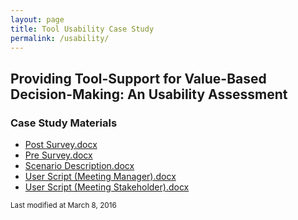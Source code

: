 ```yaml
---
layout: page
title: Tool Usability Case Study
permalink: /usability/
---
```


<div>
  <h2 class="page-header">Providing Tool-Support for Value-Based Decision-Making: An Usability Assessment</h2>

  <h3>Case Study Materials</h3>

  <ul>
    <li><a href="{{ "/media/Post Survey.docx" | prepend: site.baseurl }}"><span class="fa fa-file-word-o"></span> Post Survey.docx</a></li>
    <li><a href="{{ "/media/Pre Survey.docx" | prepend: site.baseurl }}"><span class="fa fa-file-word-o"></span> Pre Survey.docx</a></li>
    <li><a href="{{ "/media/Scenario Description.docx" | prepend: site.baseurl }}"><span class="fa fa-file-word-o"></span> Scenario Description.docx</a></li>
    <li><a href="{{ "/media/User Script (Meeting Manager).docx" | prepend: site.baseurl }}"><span class="fa fa-file-word-o"></span> User Script (Meeting Manager).docx</a></li>
    <li><a href="{{ "/media/User Script (Meeting Stakeholder).docx" | prepend: site.baseurl }}"><span class="fa fa-file-word-o"></span> User Script (Meeting Stakeholder).docx</a></li>
  </ul>

  <small class="text-muted"><span class="fa fa-calendar"></span> Last modified at March 8, 2016</small>
</div>
